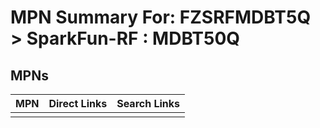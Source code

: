 



# MPN Summary For: FZSRFMDBT5Q > SparkFun-RF : MDBT50Q

## MPNs
  

|MPN|Direct Links|Search Links|
| :--- | :--- | :--- |
||||
